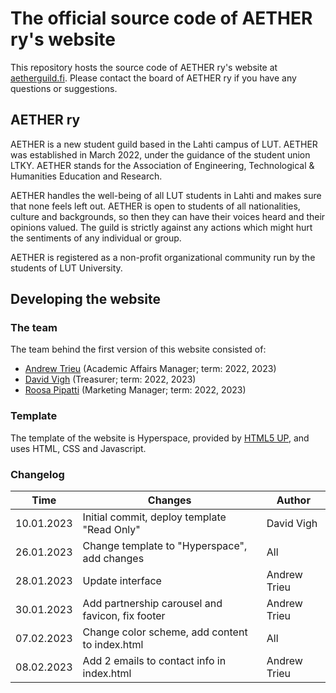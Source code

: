 # The official source code of AETHER ry's website

This repository hosts the source code of AETHER ry's website at [aetherguild.fi](https://www.aetherguild.fi/). Please contact the board of AETHER ry if you have any questions or suggestions.

## AETHER ry

AETHER is a new student guild based in the Lahti campus of LUT. AETHER was established in March 2022, under the guidance of the student union LTKY. AETHER stands for the Association of Engineering, Technological & Humanities Education and Research.

AETHER handles the well-being of all LUT students in Lahti and makes sure that none feels left out. AETHER is open to students of all nationalities, culture and backgrounds, so then they can have their voices heard and their opinions valued. The guild is strictly against any actions which might hurt the sentiments of any individual or group.

AETHER is registered as a non-profit organizational community run by the students of LUT University.

## Developing the website

### The team

The team behind the first version of this website consisted of: 

- [Andrew Trieu](https://www.linkedin.com/in/nguyen-andrew-trieu/) (Academic Affairs Manager; term: 2022, 2023)
- [David Vigh](https://www.linkedin.com/in/david-vigh-357057207/) (Treasurer; term: 2022, 2023)
- [Roosa Pipatti](<https://www.linkedin.com/in/pipattiroosa/>) (Marketing Manager; term: 2022, 2023)

### Template
  
The template of the website is Hyperspace, provided by [HTML5 UP](https://www.HTML5up.net), and uses HTML, CSS and Javascript.

### Changelog

| Time        | Changes                                           | Author       |
| ----------- | ------------------------------------------------- | ------------ |
| 10.01.2023  | Initial commit, deploy template "Read Only"       | David Vigh   |
| 26.01.2023  | Change template to "Hyperspace", add changes      | All          |
| 28.01.2023  | Update interface                                  | Andrew Trieu |
| 30.01.2023  | Add partnership carousel and favicon, fix footer  | Andrew Trieu |
| 07.02.2023  | Change color scheme, add content to index.html    | All          |
| 08.02.2023  | Add 2 emails to contact info in index.html        | Andrew Trieu |

